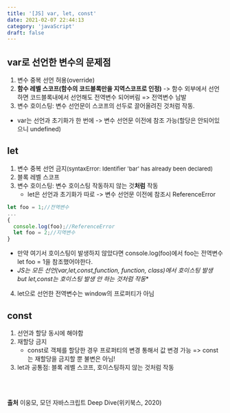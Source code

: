 ```yaml
---
title: '[JS] var, let, const'
date: 2021-02-07 22:44:13
category: 'javaScript'
draft: false
---
```

## var로 선언한 변수의 문제점
1. 변수 중복 선언 허용(override)
2. **함수 레벨 스코프(함수의 코드블록만을 지역스코프로 인정)** -> 함수 외부에서 선언하면 코드블록내에서 선언해도 전역변수 되어버림 => 전역변수 남발
3. 변수 호이스팅: 변수 선언문이 스코프의 선두로 끌어올려진 것처럼 작동. 
  - var는 선언과 초기화가 한 번에 -> 변수 선언문 이전에 참조 가능(할당은 안되어있으니 undefined)

## let
1. 변수 중복 선언 금지<font size = 2>(syntaxError: Identifier 'bar' has already been declared)</font>
2. 블록 레벨 스코프
3. 변수 호이스팅: 변수 호이스팅 작동하지 않는 것**처럼** 작동 
    - let은 선언과 초기화가 따로 -> 변수 선언문 이전에 참조시 ReferenceError
```js
let foo = 1;//전역변수
...
{
  console.log(foo);//ReferenceError
  let foo = 2;//지역변수
}
```
   - 만약 여기서 호이스팅이 발생하지 않았다면 console.log(foo)에서 foo는 전역변수 let foo = 1을 참조했어야한다.
   - **JS는 모든 선언(var,let,const,function, function*, class)에서 호이스팅 발생 but let,const는 호이스팅 발생 안 하는 것처럼 작동**
4. let으로 선언한 전역변수는 window의 프로퍼티가 아님

## const
1. 선언과 할당 동시에 해야함
2. 재할당 금지
   - const로 객체를 할당한 경우 프로퍼티의 변경 통해서 값 변경 가능 => const는 재할당을 금지할 뿐 불변은 아님!
3. let과 공통점: 블록 레벨 스코프, 호이스팅하지 않는 것처럼 작동

<p>
<br />
<br />
</p>

**출처** 이웅모, 모던 자바스크립트 Deep Dive(위키북스, 2020)